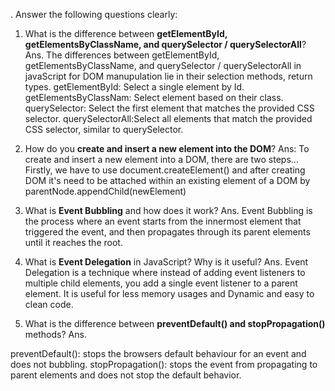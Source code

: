 . Answer the following questions clearly:

1. What is the difference between **getElementById, getElementsByClassName, and querySelector / querySelectorAll**?
Ans.
The differences between getElementById, getElementsByClassName, and querySelector / querySelectorAll in javaScript for DOM manupulation lie in their selection methods, return types.
getElementById: Select a single element by Id.
getElementsByClassNam: Select element based on their class.
querySelector: Select the first element that matches the provided CSS selector.
querySelectorAll:Select all elements that match the provided CSS selector, similar to querySelector.

2. How do you **create and insert a new element into the DOM**?
Ans:
To create and insert a new element into a DOM, there are two steps...
Firstly, we have to use document.createElement()
and after creating DOM it's need to be attached within an existing element of a DOM by
parentNode.appendChild(newElement)

3. What is **Event Bubbling** and how does it work?
Ans. 
Event Bubbling is the process where an event starts from the innermost element that triggered the event, and then propagates through its parent elements until it reaches the root.

4. What is **Event Delegation** in JavaScript? Why is it useful?
Ans.
Event Delegation is a technique where instead of adding event listeners to multiple child elements, you add a single event listener to a parent element.
It is useful for less memory usages and Dynamic and easy to clean code.

5. What is the difference between **preventDefault() and stopPropagation()** methods?
Ans.

preventDefault(): stops the browsers default behaviour for an event and does not bubbling.
stopPropagation(): stops the event from  propagating to parent elements and does not stop the default behavior.

